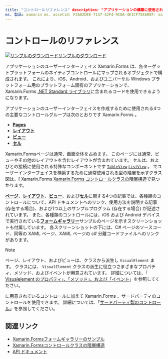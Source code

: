 ```yaml
---
title: "コントロールリファレンス" description: "アプリケーションの構築に使用されるすべてのユーザーインターフェイス要素の説明。 Xamarin.Forms この記事では、アプリケーションのユーザーインターフェイスを構成するコントロールグループの一覧を示し Xamarin.Forms ます。
ms. 製品: xamarin ms. assetid: F2A02DEE-7137-42F4-9C0A-4E1CF75EA08F: xamarin-forms author: davidbritch ms. author: dabritch ms. date: 08/08/2019 no loc: [ Xamarin.Forms , Xamarin.Essentials ]
---
```


# <a name="controls-reference"></a>コントロールのリファレンス

[![サンプルのダウンロード](~/media/shared/download.png)サンプルのダウンロード](https://docs.microsoft.com/samples/xamarin/xamarin-forms-samples/formsgallery/)

アプリケーションのユーザーインターフェイス Xamarin.Forms は、各ターゲットプラットフォームのネイティブコントロールにマップされるオブジェクトで構成されます。 これにより、iOS、Android、およびユニバーサル Windows プラットフォーム用のプラットフォーム固有のアプリケーションで、 Xamarin.Forms [.NET Standard ライブラリ](~/cross-platform/app-fundamentals/net-standard.md)に含まれるコードを使用できるようになります。

アプリケーションのユーザーインターフェイスを作成するために使用される4つの主要なコントロールグループは次のとおりです Xamarin.Forms 。

- [**Pages**](pages.md)
- [**レイアウト**](layouts.md)
- [**ビュー**](views.md)
- [**セル**](cells.md)

Xamarin.Formsページは通常、画面全体を占めます。 このページには通常、ビューやその他のレイアウトを含むレイアウトが含まれています。 セルは、およびとの接続に使用される特殊なコンポーネントです [`TableView`](views.md#tableview) [`ListView`](views.md#listview) 。 でユーザーインターフェイスを構築するために通常使用される型の階層を示すクラス図は、[ Xamarin.Forms [ Xamarin.Forms コントロールクラスの階層構造](~/xamarin-forms/internals/class-hierarchy.md)で見つかります。

[**ページ**](pages.md)、[**レイアウト**](layouts.md)、[**ビュー**](views.md)、および[**セル**](cells.md)に関する4つの記事では、各種類のコントロールについて、API ドキュメントへのリンク、使用方法を説明する記事 (存在する場合)、および1つ以上のサンプルプログラム (存在する場合) が記述されています。 また、各種類のコントロールには、iOS および Android デバイスで実行されている[**フォームギャラリー**](https://docs.microsoft.com/samples/xamarin/xamarin-forms-samples/formsgallery)サンプルのページを示すスクリーンショットも付属しています。 各スクリーンショットの下には、C# ページのソースコード、同等の XAML ページ、XAML ページの c# 分離コードファイルへのリンクがあります。

> [!NOTE]
> ページ、レイアウト、およびビューは、クラスから派生し `VisualElement` ます。 クラスには、 `VisualElement` クラスの派生に役立つさまざまなプロパティ、メソッド、およびイベントが用意されています。 詳細については、「 [Visualelement のプロパティ」、「メソッド」、および「イベント](common-properties.md)」を参照してください。

に用意されているコントロールに加えて Xamarin.Forms 、サードパーティのコントロールを使用できます。 詳細については、「[サードパーティ製のコントロール](thirdparty.md)」を参照してください。

## <a name="related-links"></a>関連リンク

- [Xamarin.Formsフォームギャラリーのサンプル](https://docs.microsoft.com/samples/xamarin/xamarin-forms-samples/formsgallery)
- [Xamarin.Formsコントロールクラスの階層構造](~/xamarin-forms/internals/class-hierarchy.md)
- [API ドキュメント](https://docs.microsoft.com/dotnet/api/xamarin.forms?view=xamarin-forms)
